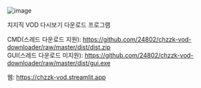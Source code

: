 ![image](https://github.com/24802/chzzk-vod-downloader/assets/74374885/26a1fb34-8732-4941-84e8-ae5a4590f0ea)

치지직 VOD 다시보기 다운로드 프로그램

CMD(스레드 다운로드 지원): https://github.com/24802/chzzk-vod-downloader/raw/master/dist/dist.zip  
GUI(스레드 다운로드 미지원): https://github.com/24802/chzzk-vod-downloader/raw/master/dist/gui.exe

웹: https://chzzk-vod.streamlit.app
